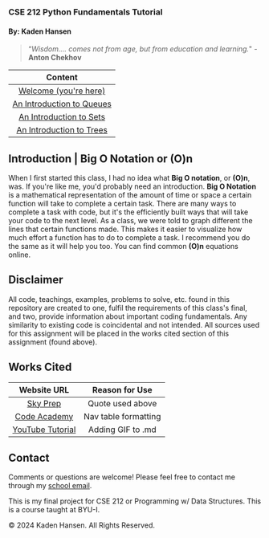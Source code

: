 ### **CSE 212 Python Fundamentals Tutorial**

#### By: Kaden Hansen


> “*Wisdom…. comes not from age, but from education and learning.*" - **Anton Chekhov**

|                  Content                  |
|:-----------------------------------------:|
| [Welcome (you're here)](0-welcome.md)     |
| [An Introduction to Queues](1-queue.md)   |
| [An Introduction to Sets ](2-set.md)      |
| [An Introduction to Trees](3-tree.md)     |


## Introduction | Big O Notation or (O)n
When I first started this class, I had no idea what **Big O notation**, or **(O)n**, was. If you're like me, you'd probably need an introduction. **Big O Notation** is a mathematical representation of the amount of time or space a certain function will take to complete a certain task. There are many ways to complete a task with code, but it's the efficiently built ways that will take your code to the next level. As a class, we were told to graph different the lines that certain functions made. This makes it easier to visualize how much effort a function has to do to complete a task. I recommend you do the same as it will help you too. You can find common **(O)n** equations online.

## Disclaimer 
All code, teachings, examples, problems to solve, etc. found in this repository are created to one, fulfil the requirements of this class's final, and two, provide information about important coding fundamentals. Any similarity to existing code is coincidental and not intended. All sources used for this assignment will be placed in the works cited section of this assignment (found above).

## Works Cited
Website URL | Reason for Use
:--------: | :--------:
[Sky Prep](https://skyprep.com/2013/07/29/15-inspiration-learning-and-training-quotes/) | Quote used above
[Code Academy](https://www.codecademy.com/resources/docs/markdown/tables) | Nav table formatting
[YouTube Tutorial](https://www.codecademy.com/resources/docs/markdown/tables) | Adding GIF to .md

## Contact
Comments or questions are welcome! Please feel free to contact me through my [school email](mailto:han22047@byui.edu).

This is my final project for CSE 212 or Programming w/ Data Structures. This is a course taught at BYU-I.

© 2024 Kaden Hansen. All Rights Reserved.